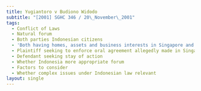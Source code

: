 ```yaml
---
title: Yugiantoro v Budiono Widodo
subtitle: "[2001] SGHC 346 / 20\_November\_2001"
tags:
  - Conflict of Laws
  - Natural forum
  - Both parties Indonesian citizens
  - 'Both having homes, assets and business interests in Singapore and Indonesia'
  - Plaintiff seeking to enforce oral agreement allegedly made in Singapore
  - Defendant seeking stay of action
  - Whether Indonesia more appropriate forum
  - Factors to consider
  - Whether complex issues under Indonesian law relevant
layout: single
---
```


